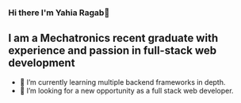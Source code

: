 ### Hi there I'm Yahia Ragab👋

## I am a Mechatronics recent graduate with experience and passion in full-stack web development

<!--
**yahiaragab99/yahiaragab99** is a ✨ _special_ ✨ repository because its `README.md` (this file) appears on your GitHub profile.

Here are some ideas to get you started:

- 🔭 I’m currently working on ...
- 🌱 I’m currently learning ...
- 👯 I’m looking to collaborate on ...
- 🤔 I’m looking for help with ...
- 💬 Ask me about ...
- 📫 How to reach me: ...
- 😄 Pronouns: ...
- ⚡ Fun fact: ...
-->
- 🌱 I’m currently learning multiple backend frameworks in depth.
- 👯 I’m looking for a new opportunity as a full stack web developer.

